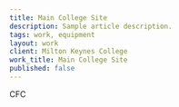 ```yaml
---
title: Main College Site
description: Sample article description.
tags: work, equipment
layout: work
client: Milton Keynes College
work_title: Main College Site
published: false
---
```


CFC